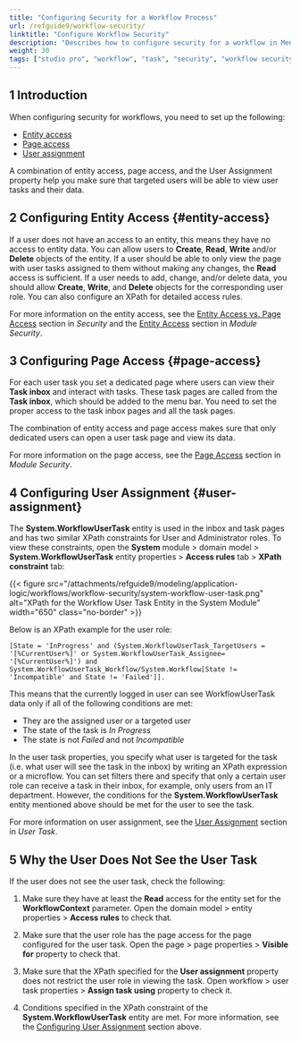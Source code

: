 ```yaml
---
title: "Configuring Security for a Workflow Process"
url: /refguide9/workflow-security/
linktitle: "Configure Workflow Security"
description: "Describes how to configure security for a workflow in Mendix Studio Pro."
weight: 30
tags: ["studio pro", "workflow", "task", "security", "workflow security"]
---
```


## 1 Introduction 

When configuring security for workflows, you need to set up the following:

* [Entity access](#entity-access)
* [Page access](#page-access)
* [User assignment](#user-assignment)

A combination of entity access, page access, and the User Assignment property help you make sure that targeted users will be able to view user tasks and their data.

## 2 Configuring Entity Access {#entity-access}

If a user does not have an access to an entity, this means they have no access to entity data. You can allow users to **Create**, **Read**, **Write** and/or **Delete** objects of the entity. If a user should be able to only view the page with user tasks assigned to them without making any changes, the **Read** access is sufficient. If a user needs to add, change, and/or delete data, you should allow **Create**, **Write**, and **Delete** objects for the corresponding user role. You can also configure an XPath for detailed access rules. 

For more information on the entity access, see the [Entity Access vs. Page Access](/refguide9/security/#entity-vs-page-access) section in *Security* and the [Entity Access](/refguide9/module-security/#entity-access) section in *Module Security*.

## 3 Configuring Page Access {#page-access}

For each user task you set a dedicated page where users can view their **Task inbox** and interact with tasks. These task pages are called from the **Task inbox**, which should be added to the menu bar. You need to set the proper access to the task inbox pages and all the task pages.

The combination of entity access and page access makes sure that only dedicated users can open a user task page and view its data. 

For more information on the page access, see the [Page Access](/refguide9/module-security/#page-access) section in *Module Security*.

## 4 Configuring User Assignment {#user-assignment}

The **System.WorkflowUserTask** entity is used in the inbox and task pages and has two similar XPath constraints for User and Administrator roles. To view these constraints, open the **System** module > domain model > **System.WorkflowUserTask** entity properties > **Access rules** tab > **XPath constraint** tab:

{{< figure src="/attachments/refguide9/modeling/application-logic/workflows/workflow-security/system-workflow-user-task.png" alt="XPath for the Workflow User Task Entity in the System Module"  width="650" class="no-border" >}}

Below is an XPath example for the user role:

`[State = 'InProgress' and (System.WorkflowUserTask_TargetUsers = '[%CurrentUser%]' or System.WorkflowUserTask_Assignee= '[%CurrentUser%]') and System.WorkflowUserTask_Workflow/System.Workflow[State != 'Incompatible' and State != 'Failed']].`

This means that the currently logged in user can see WorkflowUserTask data only if all of the following conditions are met:

* They are the assigned user or a targeted user 
* The state of the task is *In Progress* 
* The state is not *Failed* and not *Incompatible*

In the user task properties, you specify what user is targeted for the task (i.e. what user will see the task in the inbox) by writing an XPath expression or a microflow. You can set filters there and specify that only a certain user role can receive a task in their inbox, for example, only users from an IT department. However, the conditions for the **System.WorkflowUserTask** entity mentioned above should be met for the user to see the task. 

For more information on user assignment, see the [User Assignment](/refguide9/user-task/#user-assignment) section in *User Task*.

## 5 Why the User Does Not See the User Task

If the user does not see the user task, check the following:

1. Make sure they have at least the **Read** access for the entity set for the **WorkflowContext** parameter. Open the domain model > entity properties > **Access rules** to check that.

2. Make sure that the user role has the page access for the page configured for the user task. Open the page > page properties > **Visible for** property to check that.

3. Make sure that the XPath specified for the **User assignment** property does not restrict the user role in viewing the task. Open workflow > user task properties > **Assign task using** property to check it.

4. Conditions specified in the XPath constraint of the **System.WorkflowUserTask** entity are met. For more information, see the [Configuring User Assignment](#user-assignment) section above.
